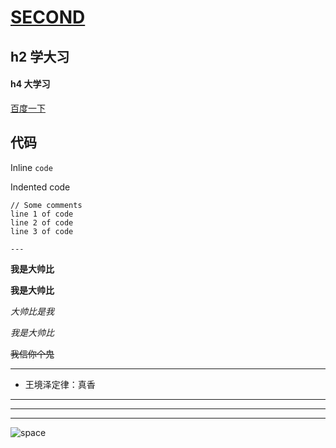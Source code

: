 # [SECOND]()

## h2 学大习
#### h4 大学习

[百度一下](https://www.baidu.com/)

## 代码

Inline `code`

Indented code

    // Some comments
    line 1 of code
    line 2 of code
    line 3 of code
    
    ---
    
**我是大帅比**

__我是大帅比__

*大帅比是我*

_我是大帅比_

~~我信你个鬼~~
___

+ 王境泽定律：真香

___

---

***
![space](https://dss1.bdstatic.com/70cFuXSh_Q1YnxGkpoWK1HF6hhy/it/u=3353298151,2675212976&fm=26&gp=0.jpg)
